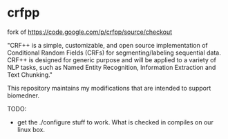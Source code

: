 crfpp
=====

fork of https://code.google.com/p/crfpp/source/checkout

"CRF++ is a simple, customizable, and open source implementation of Conditional Random Fields (CRFs) for segmenting/labeling sequential data. CRF++ is designed for generic purpose and will be applied to a variety of NLP tasks, such as Named Entity Recognition, Information Extraction and Text Chunking."

This repository maintains my modifications that are intended to support biomedner.

TODO:
- get the ./configure stuff to work. What is checked in compiles on our linux box.
